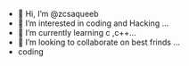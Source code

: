- 👋 Hi, I’m @zcsaqueeb
- 👀 I’m interested in coding and Hacking ...
- 🌱 I’m currently learning c ,c++...
- 💞️ I’m looking to collaborate on  best frinds  ...
- coding 

<!---
Zcsaqueeb/Zcsaqueeb is a ✨ special ✨ repository because its `README.md` (this file) appears on your GitHub profile.
You can click the Preview link to take a look at your changes.
--->
